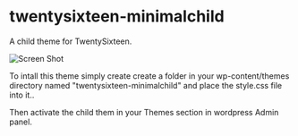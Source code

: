 # twentysixteen-minimalchild
A child theme for TwentySixteen. 

![Screen Shot](JON4TH4NHUNT3R.github.com/twentysixteen-minimalchild/master/minimalchild.png)

To intall this theme simply create create a folder in your wp-content/themes directory named "twentysixteen-minimalchild" and place the style.css file into it.. 

Then activate the child them in your Themes section in wordpress Admin panel. 

